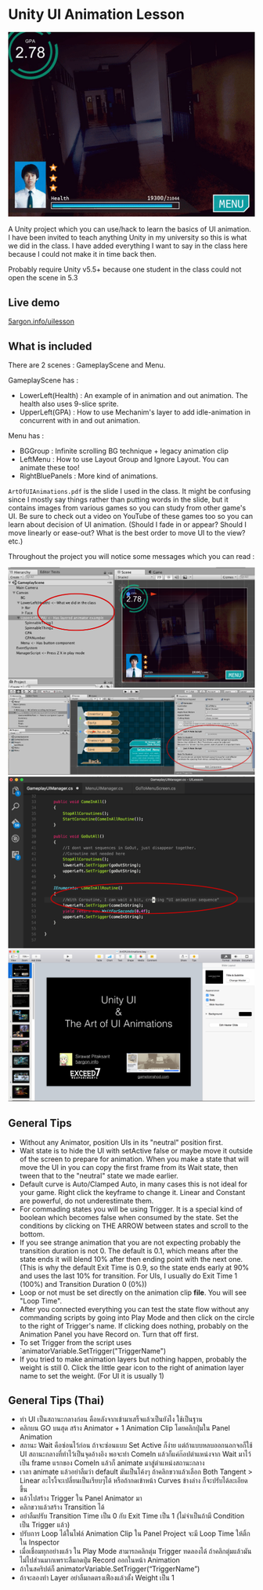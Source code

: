 # Unity UI Animation Lesson

![Preview Gif](/READMEImages/previewgif.gif?raw=true "Preview")

A Unity project which you can use/hack to learn the basics of UI animation. I have been invited to teach anything Unity in my university so this is what we did in the class. I have added everything I want to say in the class here because I could not make it in time back then.

Probably require Unity v5.5+ because one student in the class could not open the scene in 5.3

## Live demo
[5argon.info/uilesson](http://5argon.info/uilesson)

## What is included

There are 2 scenes : GameplayScene and Menu.

GameplayScene has :
- LowerLeft(Health) : An example of in animation and out animation. The health also uses 9-slice sprite.
- UpperLeft(GPA) : How to use Mechanim's layer to add idle-animation in concurrent with in and out animation.

Menu has :
- BGGroup : Infinite scrolling BG technique + legacy animation clip
- LeftMenu : How to use Layout Group and Ignore Layout. You can animate these too!
- RightBluePanels : More kind of animations.

`ArtOfUIAnimations.pdf` is the slide I used in the class. It might be confusing since I mostly say things rather than putting words in the slide, but it contains images from various games so you can study from other game's UI. Be sure to check out a video on YouTube of these games too so you can learn about decision of UI animation. (Should I fade in or appear? Should I move linearly or ease-out? What is the best order to move UI to the view? etc.)

Throughout the project you will notice some messages which you can read :

![Screenshot 1](/READMEImages/ss1.png?raw=true "Screenshot 1")
![Screenshot 2](/READMEImages/ss2.png?raw=true "Screenshot 2")
![Screenshot 3](/READMEImages/ss3.png?raw=true "Screenshot 3")
![Screenshot 4](/READMEImages/ss4.png?raw=true "Screenshot 4")

## General Tips
- Without any Animator, position UIs in its "neutral" position first.
- Wait state is to hide the UI with setActive false or maybe move it outside of the screen to prepare for animation. When you make a state that will move the UI in you can copy the first frame from its Wait state, then tween that to the "neutral" state we made earlier.
- Default curve is Auto/Clamped Auto, in many cases this is not ideal for your game. Right click the keyframe to change it. Linear and Constant are powerful, do not underestimate them.
- For commading states you will be using Trigger. It is a special kind of boolean which becomes false when consumed by the state. Set the conditions by clicking on THE ARROW between states and scroll to the bottom.
- If you see strange animation that you are not expecting probably the transition duration is not 0. The default is 0.1, which means after the state ends it will blend 10% after then ending point with the next one. (This is why the default Exit Time is 0.9, so the state ends early at 90% and uses the last 10% for transition. For UIs, I usually do Exit Time 1 (100%) and Transition Duration 0 (0%))
- Loop or not must be set directly on the animation clip **file**. You will see "Loop Time".
- After you connected everything you can test the state flow without any commanding scripts by going into Play Mode and then click on the circle to the right of Trigger's name. If clicking does nothing, probably on the Animation Panel you have Record on. Turn that off first.
- To set Trigger from the script uses `animatorVariable.SetTrigger("TriggerName")
- If you tried to make animation layers but nothing happen, probably the weight is still 0. Click the little gear icon to the right of animation layer name to set the weight. (For UI it is usually 1)

## General Tips (Thai)
- ทำ UI เป็นสถานะกลางก่อน คือหลังจากเข้ามาเสร็จแล้วเป็นยังไง ใช้เป็นฐาน
- คลิกบน GO บนสุด สร้าง Animator + 1 Animation Clip โดยคลิกปุ่มใน Panel Animation
- สถานะ Wait คือซ่อนไว้ก่อน ถ้าจะซ่อนแบบ Set Active ก็ง่าย แต่ถ้าแบบหลบออกนอกจอก็ใช้ UI สถานะกลางที่ทำไว้เป็นจุดอ้างอิง พอจะทำ ComeIn แล้วก็แค่ก๊อปตำแหน่งจาก Wait มาไว้เป็น frame แรกของ ComeIn แล้วก็ animate มาสู่ตำแหน่งสถานะกลาง
- เวลา animate แล้วอย่าลืมว่า default มันเป็นโค้งๆ ถ้าคลิกขวาแล้วเลือก Both Tangent > Linear อะไรงี้จะเปลี่ยนเป็นเรียบๆได้ หรือถ้ากดเข้าหน้า Curves ข้างล่าง ก็จะปรับได้ละเอียดขึ้น
- แล้วไปสร้าง Trigger ใน Panel Animator มา
- คลิกขวาแล้วสร้าง Transition ได้
- อย่าลืมปรับ Transition Time เป็น 0 กับ Exit Time เป็น 1 (ไม่จำเป็นถ้ามี Condition เป็น Trigger แล้ว)
- ปรับการ Loop ได้ในไฟล์ Animation Clip ใน Panel Project จะมี Loop Time ให้ติ้กใน Inspector
- เมื่อเชื่อมทุกอย่างแล้ว ใน Play Mode สามารถคลิกตุ่ม Trigger ทดลองได้ ถ้าคลิกตุ่มแล้วมันไม่ไปส่วนมากเพราะลืมกดปุ่ม Record ออกในหน้า Animation
- ถ้าในสคริปต์ก็ animatorVariable.SetTrigger(“TriggerName”)
- ถ้าจะลองทำ Layer อย่าลืมกดตรงเฟืองแล้วตั้ง Weight เป็น 1
